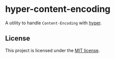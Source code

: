 # hyper-content-encoding

A utility to handle `Content-Encoding` with [hyper](https://hyper.rs/).

## License

This project is licensed under the [MIT license](https://github.com/garfield1002/hyper-content-encoding/blob/master/LICENSE).

